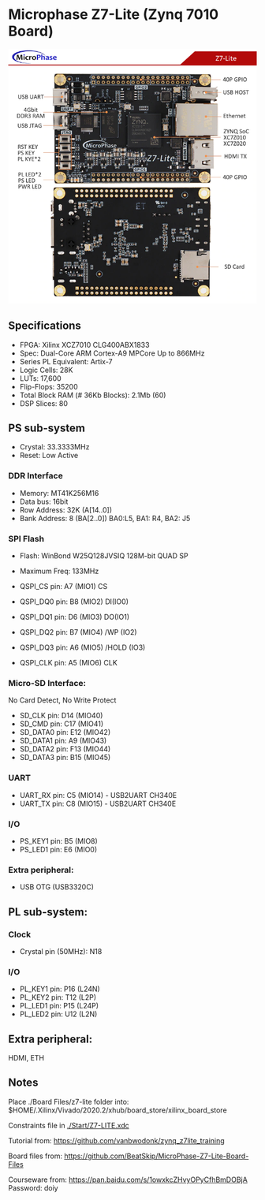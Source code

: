 # Microphase Z7-Lite (Zynq 7010 Board)

![image](Board%20Files/z7-lite/z7-lite_board.png)

## Specifications
- FPGA: Xilinx XCZ7010 CLG400ABX1833
- Spec: Dual-Core ARM Cortex-A9 MPCore Up to 866MHz
- Series PL Equivalent: Artix-7
- Logic Cells: 28K
- LUTs: 17,600
- Flip-Flops: 35200
- Total Block RAM (# 36Kb Blocks): 2.1Mb (60)
- DSP Slices: 80


## PS sub-system
- Crystal: 33.3333MHz
- Reset: Low Active

### DDR Interface
- Memory: MT41K256M16 
- Data bus: 16bit
- Row Address: 32K (A[14..0]) 
- Bank Address: 8 (BA[2..0]) BA0:L5, BA1: R4, BA2: J5


### SPI Flash
- Flash: WinBond W25Q128JVSIQ 128M-bit  QUAD SP
- Maximum Freq: 133MHz

- QSPI_CS pin: A7 (MIO1)  CS
- QSPI_DQ0 pin: B8 (MIO2) DI(IO0)
- QSPI_DQ1 pin: D6 (MIO3) DO(IO1)
- QSPI_DQ2 pin: B7 (MIO4) /WP (IO2)
- QSPI_DQ3 pin: A6 (MIO5) /HOLD (IO3)
- QSPI_CLK pin: A5 (MIO6) CLK


### Micro-SD Interface:

No Card Detect, No Write Protect

- SD_CLK pin: D14 (MIO40)
- SD_CMD pin: C17 (MIO41)
- SD_DATA0 pin: E12 (MIO42)
- SD_DATA1 pin: A9 (MIO43)
- SD_DATA2 pin: F13 (MIO44)
- SD_DATA3 pin: B15 (MIO45)

 
### UART
- UART_RX pin: C5 (MIO14) - USB2UART CH340E
- UART_TX pin: C8 (MIO15) - USB2UART CH340E

 

### I/O
- PS_KEY1 pin: B5 (MIO8) 
- PS_LED1 pin: E6 (MIO0)



### Extra peripheral:
- USB OTG (USB3320C)


## PL sub-system:

### Clock
- Crystal pin (50MHz): N18 

### I/O
- PL_KEY1 pin: P16 (L24N)
- PL_KEY2 pin: T12 (L2P)
- PL_LED1 pin: P15 (L24P)
- PL_LED2 pin: U12 (L2N)


## Extra peripheral:
HDMI, ETH


## Notes
Place ./Board Files/z7-lite folder into: $HOME/.Xilinx/Vivado/2020.2/xhub/board_store/xilinx_board_store

Constraints file in [./Start/Z7-LITE.xdc](https://raw.githubusercontent.com/hw/Microphase-Z7-Lite/main/Start/Z7_LITE.xdc)

Tutorial from: https://github.com/vanbwodonk/zynq_z7lite_training

Board files from: https://github.com/BeatSkip/MicroPhase-Z7-Lite-Board-Files

Courseware from: https://pan.baidu.com/s/1owxkcZHvyOPyCfhBmDOBjA Password: doiy


